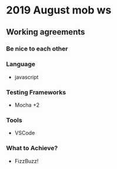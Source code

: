 # 2019 August mob ws

## Working agreements

### Be nice to each other

### Language

- javascript
  
### Testing Frameworks

- Mocha +2

### Tools

- VSCode
  
### What to Achieve?

- FizzBuzz!
